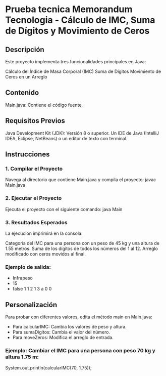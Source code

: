 # Prueba tecnica Memorandum Tecnologia - Cálculo de IMC, Suma de Dígitos y Movimiento de Ceros
## Descripción
Este proyecto implementa tres funcionalidades principales en Java:

Cálculo del Índice de Masa Corporal (IMC)
Suma de Dígitos
Movimiento de Ceros en un Arreglo
## Contenido
Main.java: Contiene el código fuente.
## Requisitos Previos
Java Development Kit (JDK): Versión 8 o superior.
Un IDE de Java (IntelliJ IDEA, Eclipse, NetBeans) o un editor de texto con terminal.
## Instrucciones
### 1. Compilar el Proyecto
Navega al directorio que contiene Main.java y compila el proyecto:
javac Main.java
### 2. Ejecutar el Proyecto
Ejecuta el proyecto con el siguiente comando:
java Main
### 3. Resultados Esperados

La ejecución imprimirá en la consola:

Categoría del IMC para una persona con un peso de 45 kg y una altura de 1.55 metros.
Suma de los dígitos de todos los números del 1 al 12.
Arreglo modificado con ceros movidos al final.

### Ejemplo de salida:
- Infrapeso
- 15
- false 1 1 2 1 3 a 0 0 

## Personalización
Para probar con diferentes valores, edita el método main en Main.java:

- Para calcularIMC: Cambia los valores de peso y altura.
- Para sumaDigitos: Cambia el valor del número.
- Para moveZeros: Modifica el arreglo de entrada.
  
### Ejemplo: Cambiar el IMC para una persona con peso 70 kg y altura 1.75 m:
System.out.println(calcularIMC(70, 1.75));
